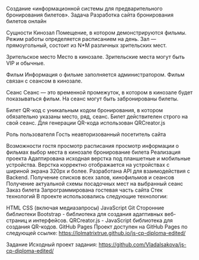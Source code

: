 Создание «информационной системы для предварительного бронирования билетов».
Задача
Разработка сайта бронирования билетов онлайн

Сущности
Кинозал
Помещение, в котором демонстрируются фильмы. Режим работы определяется расписанием на день. Зал — прямоугольный, состоит из N*M различных зрительских мест.

Зрительское место
Место в кинозале. Зрительские места могут быть VIP и обычные.

Фильм
Информация о фильме заполняется администратором. Фильм связан с сеансом в кинозале.

Сеанс
Сеанс — это временной промежуток, в котором в кинозале будет показываться фильм. На сеанс могут быть забронированы билеты.

Билет
QR-код c уникальным кодом бронирования, в котором обязательно указаны место, ряд, сеанс. Билет действителен строго на свой сеанс. Для генерации QR-кода использован QRCreator.js

Роль пользователя
Гость
неавторизованный посетитель сайта

Возможности гостя
просмотр расписания
просмотр информации о фильмах
выбор места в кинозале
бронирование билета
Реализация проекта
Адаптирована исходная верстка под планшетные и мобильные устройства. Верстка корректно отображается на устройствах с шириной экрана 320px и более.
Разработана API для взаимодействия с Backend.
Получение списков всех залов, кинофильмов и сеансов
Получение актуальной схемы посадочных мест на выбранный сеанс
Заказ билета
Запрограммирована гостевая часть сайта
Стек технологий
В проекте использовались следующие технологии:

HTML
CSS (включая медиазапросы)
JavaScript
Git
Сторонние библиотеки
Bootstrap - библиотека для создания адаптивных веб-страниц и интерфейсов.
QRCreator.js - JavaScript библиотека для создания QR-кодов.
GitHub Pages
Проект доступен на GitHub Pages по следующей ссылке: https://lolmatrixtrue.github.io/js-cp-diploma-edited/

Задание
Исходный проект задания: https://github.com/VladaIsakova/js-cp-diploma-edited/